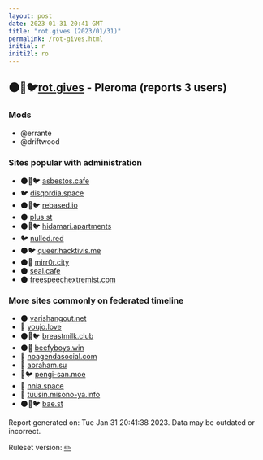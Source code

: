 ```yaml
---
layout: post
date: 2023-01-31 20:41 GMT
title: "rot.gives (2023/01/31)"
permalink: /rot-gives.html
initial: r
initi2l: ro
---
```


## 🌑🧸🐦[rot.gives](https://rot.gives) - Pleroma (reports 3 users)

### Mods
 * @errante
 * @driftwood

### Sites popular with administration

* 🌑🧸🐦 [asbestos.cafe](/asbestos-cafe.html)
* 🐦 [disqordia.space](/disqordia-space.html)
* 🌑🧸🐦 [rebased.io](/rebased-io.html)
* 🌑 [plus.st](/plus-st.html)
* 🌑🧸🐦 [hidamari.apartments](/hidamari-apartments.html)
* 🐦 [nulled.red](/nulled-red.html)
* 🌑🐦 [queer.hacktivis.me](/queer-hacktivis-me.html)
* 🌑🧸 [mirr0r.city](/mirr0r-city.html)
* 🌑 [seal.cafe](/seal-cafe.html)
* 🌑 [freespeechextremist.com](/freespeechextremist-com.html)

### More sites commonly on federated timeline

* 🌑 [varishangout.net](/varishangout-net.html)
* 🧸 [youjo.love](/youjo-love.html)
* 🌑🧸🐦 [breastmilk.club](/breastmilk-club.html)
* 🌑🧸 [beefyboys.win](/beefyboys-win.html)
* 🐘 [noagendasocial.com](/noagendasocial-com.html)
* 🐘 [abraham.su](/abraham-su.html)
* 🧸🐦 [pengi-san.moe](/pengi-san-moe.html)
* 🧸 [nnia.space](/nnia-space.html)
* 🐘 [tuusin.misono-ya.info](/tuusin-misono-ya-info.html)
* 🌑🧸🐦 [bae.st](/bae-st.html)

Report generated on: Tue Jan 31 20:41:38 2023. Data may be outdated or incorrect.

Ruleset version: [✏️](/version-pencil)
